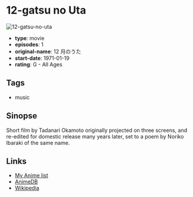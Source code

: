# 12-gatsu no Uta

![12-gatsu-no-uta](https://cdn.myanimelist.net/images/anime/6/70691.jpg)

-   **type**: movie
-   **episodes**: 1
-   **original-name**: 12 月のうた
-   **start-date**: 1971-01-19
-   **rating**: G - All Ages

## Tags

-   music

## Sinopse

Short film by Tadanari Okamoto originally projected on three screens, and re-edited for domestic release many years later, set to a poem by Noriko Ibaraki of the same name.

## Links

-   [My Anime list](https://myanimelist.net/anime/29411/12-gatsu_no_Uta)
-   [AnimeDB](http://anidb.info/perl-bin/animedb.pl?show=anime&aid=11302)
-   [Wikipedia](http://ja.wikipedia.org/wiki/岡本忠成)
